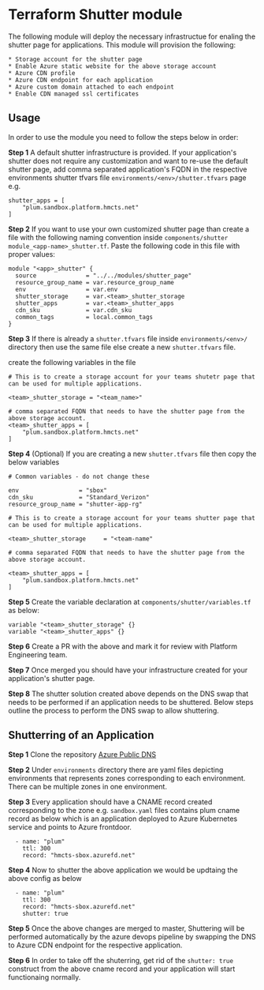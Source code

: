 # Terraform Shutter module

The following module will deploy the necessary infrastructue for enaling the shutter page for applications. This module will provision the following:

    * Storage account for the shutter page
    * Enable Azure static website for the above storage account
    * Azure CDN profile
    * Azure CDN endpoint for each application
    * Azure custom domain attached to each endpoint
    * Enable CDN managed ssl certificates

## Usage

In order to use the module you need to follow the steps below in order:

**Step 1** A default shutter infrastructure is provided. If your application's shutter does not require any customization and want to re-use the default shutter page, add comma separated application's FQDN in the respective environments shutter tfvars file `environments/<env>/shutter.tfvars` page e.g.

```
shutter_apps = [
    "plum.sandbox.platform.hmcts.net"
]
```

**Step 2** If you want to use your own customized shutter page than create a file with the following naming convention inside `components/shutter` `module_<app-name>_shutter.tf`. Paste the following code in this file with proper values:  

```
module "<app>_shutter" {
  source              = "../../modules/shutter_page"
  resource_group_name = var.resource_group_name
  env                 = var.env
  shutter_storage     = var.<team>_shutter_storage
  shutter_apps        = var.<team>_shutter_apps
  cdn_sku             = var.cdn_sku
  common_tags         = local.common_tags
}
```

**Step 3** If there is already a `shutter.tfvars` file inside `environments/<env>/` directory then use the same file else create a new `shutter.tfvars` file.

create the following variables in the file

```
# This is to create a storage account for your teams shutetr page that can be used for multiple applications.

<team>_shutter_storage = "<team_name>"

# comma separated FQDN that needs to have the shutter page from the above storage account.
<team>_shutter_apps = [
    "plum.sandbox.platform.hmcts.net"  
]
```

**Step 4** (Optional) If you are creating a new `shutter.tfvars` file then copy the below variables

```
# Common variables - do not change these

env                 = "sbox"
cdn_sku             = "Standard_Verizon"
resource_group_name = "shutter-app-rg"

# This is to create a storage account for your teams shutter page that can be used for multiple applications.

<team>_shutter_storage     = "<team-name"

# comma separated FQDN that needs to have the shutter page from the above storage account.

<team>_shutter_apps = [
    "plum.sandbox.platform.hmcts.net"
]
```

**Step 5** Create the variable declaration at `components/shutter/variables.tf ` as below:

```
variable "<team>_shutter_storage" {}
variable "<team>_shutter_apps" {}
```

**Step 6** Create a PR with the above and mark it for review with Platform Engineering team.

**Step 7** Once merged you should have your infrastructure created for your application's shutter page.

**Step 8** The shutter solution created above depends on the DNS swap that needs to be performed if an application needs to be shuttered. Below steps outline the process to perform the DNS swap to allow shuttering.



## Shutterring of an Application

**Step 1** Clone the repository [Azure Public DNS](https://github.com/hmcts/azure-public-dns)

**Step 2** Under `environments` directory there are yaml files depicting environments that represents zones corresponding to each environment. There can be multiple zones in one environment.

**Step 3** Every application should have a CNAME record created corresponding to the zone e.g. `sandbox.yaml` files contains plum cname record as below which is an application deployed to Azure Kubernetes service and points to Azure frontdoor.

```
  - name: "plum"
    ttl: 300
    record: "hmcts-sbox.azurefd.net"
```

**Step 4** Now to shutter the above application we would be updtaing the above config as below

```
  - name: "plum"
    ttl: 300
    record: "hmcts-sbox.azurefd.net"
    shutter: true
```

**Step 5** Once the above changes are merged to master, Shuttering will be performed automatically by the azure devops pipeline by swapping the DNS to Azure CDN endpoint for the respective application.

**Step 6** In order to take off the shuterring, get rid of the `shutter: true` construct from the above cname record and your application will start functionaing normally. 
